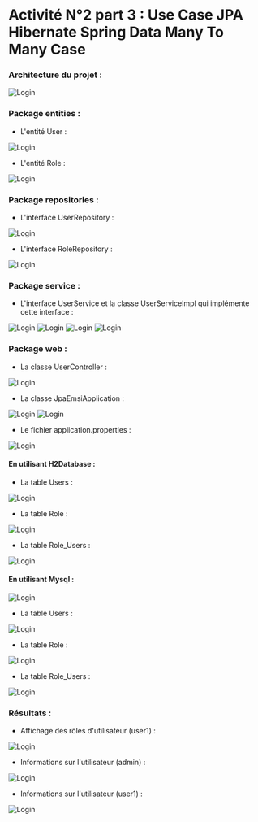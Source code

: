 # Activité N°2 part 3 : Use Case JPA Hibernate Spring Data Many To Many Case

### Architecture du projet :
![Login](https://github.com/HousnaAghzer/All-Ressources-/blob/master/74.PNG)

### Package entities :
- L'entité User :

![Login](https://github.com/HousnaAghzer/All-Ressources-/blob/master/75.PNG)

- L'entité Role :

![Login](https://github.com/HousnaAghzer/All-Ressources-/blob/master/76.PNG)

### Package repositories :
- L'interface UserRepository :

![Login](https://github.com/HousnaAghzer/All-Ressources-/blob/master/77.PNG)

- L'interface RoleRepository :

![Login](https://github.com/HousnaAghzer/All-Ressources-/blob/master/78.PNG)

### Package service :
- L'interface UserService et la classe UserServiceImpl qui implémente cette interface :

![Login](https://github.com/HousnaAghzer/All-Ressources-/blob/master/79.PNG)
![Login](https://github.com/HousnaAghzer/All-Ressources-/blob/master/80.PNG)
![Login](https://github.com/HousnaAghzer/All-Ressources-/blob/master/81.PNG)
![Login](https://github.com/HousnaAghzer/All-Ressources-/blob/master/82.PNG)

### Package web :
- La classe UserController :

![Login](https://github.com/HousnaAghzer/All-Ressources-/blob/master/83.PNG)

- La classe JpaEmsiApplication :

![Login](https://github.com/HousnaAghzer/All-Ressources-/blob/master/84.PNG)
![Login](https://github.com/HousnaAghzer/All-Ressources-/blob/master/85.PNG)

- Le fichier application.properties :

![Login](https://github.com/HousnaAghzer/All-Ressources-/blob/master/86.PNG)

#### En utilisant H2Database :
- La table Users :

![Login](https://github.com/HousnaAghzer/All-Ressources-/blob/master/64.PNG)

- La table Role :

![Login](https://github.com/HousnaAghzer/All-Ressources-/blob/master/65.PNG)

- La table Role_Users :

![Login](https://github.com/HousnaAghzer/All-Ressources-/blob/master/66.PNG)

#### En utilisant Mysql :

![Login](https://github.com/HousnaAghzer/All-Ressources-/blob/master/67.PNG)

- La table Users :

![Login](https://github.com/HousnaAghzer/All-Ressources-/blob/master/69.PNG)

- La table Role :

![Login](https://github.com/HousnaAghzer/All-Ressources-/blob/master/68.PNG)

- La table Role_Users :

![Login](https://github.com/HousnaAghzer/All-Ressources-/blob/master/70.PNG)

### Résultats :
- Affichage des rôles d'utilisateur (user1) :

![Login](https://github.com/HousnaAghzer/All-Ressources-/blob/master/73.PNG)

- Informations sur l'utilisateur (admin) :

![Login](https://github.com/HousnaAghzer/All-Ressources-/blob/master/71.PNG)

- Informations sur l'utilisateur (user1) :

![Login](https://github.com/HousnaAghzer/All-Ressources-/blob/master/72.PNG)
